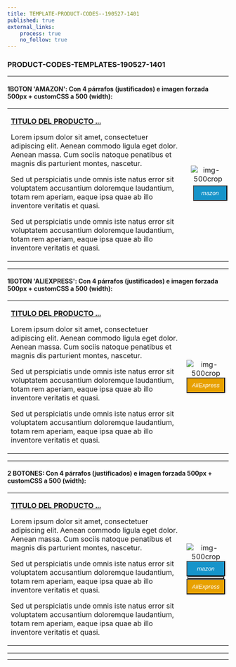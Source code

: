 ```yaml
---
title: TEMPLATE-PRODUCT-CODES--190527-1401
published: true
external_links:
    process: true
    no_follow: true
---
```


### PRODUCT-CODES-TEMPLATES-190527-1401

---

#### 1BOTON 'AMAZON': **Con 4 párrafos (justificados) e imagen forzada 500px + customCSS a 500 (width)**:

|  |  |
|:------|:-----------------------:|
| <p>[**TITULO DEL PRODUCTO ...**](#)</p><p>Lorem ipsum dolor sit amet, consectetuer adipiscing elit. Aenean commodo ligula eget dolor. Aenean massa. Cum sociis natoque penatibus et magnis dis parturient montes, nascetur.</p><p>Sed ut perspiciatis unde omnis iste natus error sit voluptatem accusantium doloremque laudantium, totam rem aperiam, eaque ipsa quae ab illo inventore veritatis et quasi.</p><p>Sed ut perspiciatis unde omnis iste natus error sit voluptatem accusantium doloremque laudantium, totam rem aperiam, eaque ipsa quae ab illo inventore veritatis et quasi.</p> | <div> ![img-500crop][dummy-pick] </div> <div> <a href="#" alt="amazon-link" target="_blank"><button type="button" style="color:#fff;background-color:#1694CA;width:100%;height:35px;margin:5px;"><i class="fa fa-amazon fa-lg">mazon</i></button></a> </div> |

---

#### 1BOTON 'ALIEXPRESS': **Con 4 párrafos (justificados) e imagen forzada 500px + customCSS a 500 (width)**:

|  |  |
|:------|:-----------------------:|
| <p>[**TITULO DEL PRODUCTO ...**](#)</p><p>Lorem ipsum dolor sit amet, consectetuer adipiscing elit. Aenean commodo ligula eget dolor. Aenean massa. Cum sociis natoque penatibus et magnis dis parturient montes, nascetur.</p><p>Sed ut perspiciatis unde omnis iste natus error sit voluptatem accusantium doloremque laudantium, totam rem aperiam, eaque ipsa quae ab illo inventore veritatis et quasi.</p><p>Sed ut perspiciatis unde omnis iste natus error sit voluptatem accusantium doloremque laudantium, totam rem aperiam, eaque ipsa quae ab illo inventore veritatis et quasi.</p> | <div> ![img-500crop][dummy-pick] </div> <div> <a href="#" alt="AlieExpress-link" target="_blank"> <button type="button" style="color:#fff;background-color:#e8a100;width:100%;height:35px;"><i class="fa fa-shopping-cart  fa-lg"> AliExpress</i></button></a> </div> |

---

#### 2 BOTONES: **Con 4 párrafos (justificados) e imagen forzada 500px + customCSS a 500 (width)**:

|  |  |
|:------|:-----------------------:|
| <p>[**TITULO DEL PRODUCTO ...**](#)</p><p>Lorem ipsum dolor sit amet, consectetuer adipiscing elit. Aenean commodo ligula eget dolor. Aenean massa. Cum sociis natoque penatibus et magnis dis parturient montes, nascetur.</p><p>Sed ut perspiciatis unde omnis iste natus error sit voluptatem accusantium doloremque laudantium, totam rem aperiam, eaque ipsa quae ab illo inventore veritatis et quasi.</p><p>Sed ut perspiciatis unde omnis iste natus error sit voluptatem accusantium doloremque laudantium, totam rem aperiam, eaque ipsa quae ab illo inventore veritatis et quasi.</p> | <div> ![img-500crop][dummy-pick] </div> <div> <a href="#" alt="amazon-link" target="_blank"><button type="button" style="color:#fff;background-color:#1694CA;width:100%;height:35px;"><i class="fa fa-amazon fa-lg">mazon</i></button></a> </div> <button type="button" style="color:#transparent;background-color:transparent;opacity:0.9;width:96%;height:0px;"> <div> <a href="#" alt="AlieExpress-link" target="_blank"> <button type="button" style="color:#fff;background-color:#e8a100;width:100%;height:35px;"><i class="fa fa-shopping-cart  fa-lg"> AliExpress</i></button></a> </div> |

---

<!--- EJEMPLO DE REFERENCIA A IMAGENES AL PIE DEl ARTÍCULO --->

[amzn-#]: user://pages/0#.MENU-ROOT/02.CATEGORY/imagen.png?lightbox=1024&cropResize=500,500
[dummy-pick]: https://i.pickadummy.com/750x750?greyscale=2?text=Default_750x750px\ResizeCrop_500x500px    

---